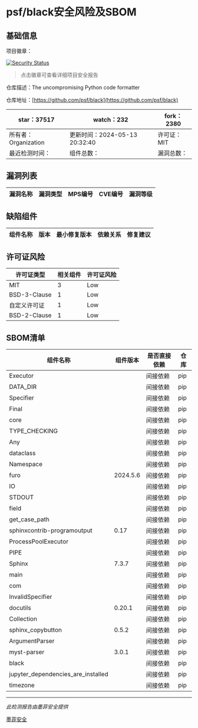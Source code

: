 # psf/black安全风险及SBOM

## 基础信息

项目徽章：

[![Security Status](https://www.murphysec.com/platform3/v31/badge/1790814403865538560.svg)](https://www.murphysec.com/console/report/1717247316238057472/1790814403865538560)

> 点击徽章可查看详细项目安全报告

仓库描述：The uncompromising Python code formatter

仓库地址：[https://github.com/psf/black](https://github.com/psf/black)

| star：37517 | watch：232 | fork：2380 |
| ----------- | -------------- | ------------ |
| 所有者：Organization | 更新时间：2024-05-13 20:32:40 | 许可证：MIT |
| 最近检测时间： | 组件总数： | 漏洞总数： |




## 漏洞列表

| 漏洞名称 | 漏洞类型 | MPS编号 | CVE编号 | 漏洞等级 |
| ------- | ------ | ------- | ------ | ----- |





## 缺陷组件

| 组件名称 | 版本 | 最小修复版本 | 依赖关系 | 修复建议 |
| -------- | ---- | ------------ | -------- | -------- |





## 许可证风险

| 许可证类型 | 相关组件 | 许可证风险 |
| ---------- | -------- | ---------- |
|MIT|3|Low|
|BSD-3-Clause|1|Low|
|自定义许可证|1|Low|
|BSD-2-Clause|1|Low|




## SBOM清单

| 组件名称 | 组件版本 | 是否直接依赖 | 仓库 |
| -------- | -------- | ------------ | ---- |
|Executor||间接依赖|pip|
|DATA_DIR||间接依赖|pip|
|Specifier||间接依赖|pip|
|Final||间接依赖|pip|
|core||间接依赖|pip|
|TYPE_CHECKING||间接依赖|pip|
|Any||间接依赖|pip|
|dataclass||间接依赖|pip|
|Namespace||间接依赖|pip|
|furo|2024.5.6|间接依赖|pip|
|IO||间接依赖|pip|
|STDOUT||间接依赖|pip|
|field||间接依赖|pip|
|get_case_path||间接依赖|pip|
|sphinxcontrib-programoutput|0.17|间接依赖|pip|
|ProcessPoolExecutor||间接依赖|pip|
|PIPE||间接依赖|pip|
|Sphinx|7.3.7|间接依赖|pip|
|main||间接依赖|pip|
|com||间接依赖|pip|
|InvalidSpecifier||间接依赖|pip|
|docutils|0.20.1|间接依赖|pip|
|Collection||间接依赖|pip|
|sphinx_copybutton|0.5.2|间接依赖|pip|
|ArgumentParser||间接依赖|pip|
|myst-parser|3.0.1|间接依赖|pip|
|black||间接依赖|pip|
|jupyter_dependencies_are_installed||间接依赖|pip|
|timezone||间接依赖|pip|


------

*此检测报告由墨菲安全提供*

[墨菲安全](www.murphysec.com)